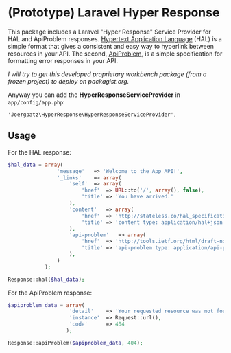 # (Prototype) Laravel Hyper Response

This package includes a Laravel "Hyper Response" Service Provider for HAL and ApiProblem responses.
[Hypertext Application Language](http://stateless.co/hal_specification.html) (HAL) is a simple format that gives a consistent and easy way to hyperlink between resources in your API. The second, [ApiProblem](http://tools.ietf.org/html/draft-nottingham-http-problem-06), is a simple specification for formatting error responses in your API.

*I will try to get this developed proprietary workbench package (from a frozen project) to deploy on packagist.org.*

Anyway you can add the **HyperResponseServiceProvider** in `app/config/app.php`:

    'Joergpatz\HyperResponse\HyperResponseServiceProvider',

## Usage

For the HAL response:

```php
$hal_data = array(
            	'message'	=> 'Welcome to the App API!',
            	'_links'	=> array(
                	'self'	=> array(
                    	'href'	=> URL::to('/', array(), false),
                    	'title'	=> 'You have arrived.'
                	),
                	'content'	=> array(
                    	'href'	=> 'http://stateless.co/hal_specification.html',
                    	'title'	=> 'content type: application/hal+json'
                	),
                	'api-problem'	=> array(
                   		'href'	=> 'http://tools.ietf.org/html/draft-nottingham-http-problem-04',
                    	'title'	=> 'api-problem type: application/api-problem+json'
                	),
            	)
        	);

Response::hal($hal_data);
```

For the ApiProblem response:

```php
$apiproblem_data = array(
                    'detail'    => 'Your requested resource was not found.',
                    'instance'  => Request::url(),
                    'code'      => 404
                   );

Response::apiProblem($apiproblem_data, 404);
```
